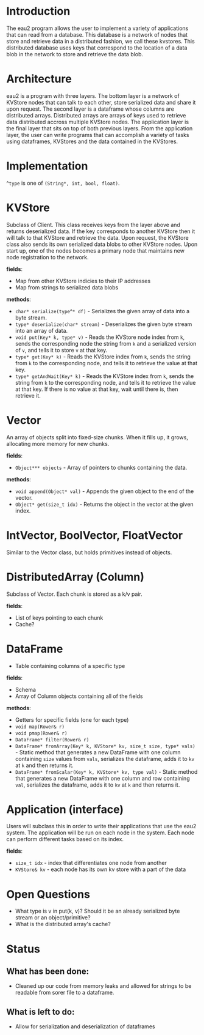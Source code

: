 # Introduction
The eau2 program allows the user to implement a variety of applications that can read from a database. This database is a network of nodes that store and retrieve data in a distributed fashion, we call these kvstores. This distributed database uses keys that correspond to the location of a data blob in the network to store and retrieve the data blob.

# Architecture
eau2 is a program with three layers. The bottom layer is a network of KVStore nodes that can talk to each other, store serialized data and share it upon request. The second layer is a dataframe whose columns are distributed arrays. Distributed arrays are arrays of keys used to retrieve data distributed accross multiple KVStore nodes. The application layer is the final layer that sits on top of both previous layers. From the application layer, the user can write programs that can accomplish a variety of tasks using dataframes, KVStores and the data contained in the KVStores.

# Implementation
^`type` is one of `(String*, int, bool, float)`.

# KVStore
Subclass of Client. This class receives keys from the layer above and returns deserialized data. If the key corresponds to another KVStore then it will talk to that KVStore and retrieve the data. Upon request, the KVStore class also sends its own serialized data blobs to other KVStore nodes. Upon start up, one of the nodes becomes a primary node that maintains new node registration to the network.

**fields**:
* Map from other KVStore indicies to their IP addresses
* Map from strings to serialized data blobs

**methods**:
* `char* serialize(type`^`* df)` - Serializes the given array of data into a byte stream.
* `type* deserialize(char* stream)` - Deserializes the given byte stream into an array of data.
* `void put(Key* k, type* v)` - Reads the KVStore node index from `k`, sends the corresponding node the string from `k` and a serialized version of `v`, and tells it to store `v` at that key.
* `type* get(Key* k)` - Reads the KVStore index from `k`, sends the string from `k` to the corresponding node, and tells it to retrieve the value at that key.
* `type* getAndWait(Key* k)` - Reads the KVStore index from `k`, sends the string from `k` to the corresponding node, and tells it to retrieve the value at that key. If there is no value at that key, wait until there is, then retrieve it.


# Vector
An array of objects split into fixed-size chunks. When it fills up, it grows, allocating more memory for new chunks.

**fields**:
* `Object*** objects` - Array of pointers to chunks containing the data.

**methods**:
* `void append(Object* val)` - Appends the given object to the end of the vector.
* `Object* get(size_t idx)` - Returns the object in the vector at the given index.

# IntVector, BoolVector, FloatVector
Similar to the Vector class, but holds primitives instead of objects.

# DistributedArray (Column)
Subclass of Vector. Each chunk is stored as a k/v pair.

**fields**: 
* List of keys pointing to each chunk
* Cache?

# DataFrame
* Table containing columns of a specific type

**fields**:
* Schema
* Array of Column objects containing all of the fields

**methods**:
* Getters for specific fields (one for each type)
* `void map(Rower& r)`
* `void pmap(Rower& r)`
* `DataFrame* filter(Rower& r)`
* `DataFrame* fromArray(Key* k, KVStore* kv, size_t size, type* vals)` - Static method that generates a new DataFrame with one column containing `size` values from `vals`, serializes the dataframe, adds it to `kv` at `k` and then returns it.
* `DataFrame* fromScalar(Key* k, KVStore* kv, type val)` - Static method that generates a new DataFrame with one column and row containing `val`, serializes the dataframe, adds it to `kv` at `k` and then returns it.

# Application (interface)
Users will subclass this in order to write their applications that use the eau2 system. The application will be run on each node in the system. Each node can perform different tasks based on its index.

**fields**:
* `size_t idx` - index that differentiates one node from another
* `KVStore& kv` - each node has its own kv store with a part of the data

# Open Questions
* What type is v in put(k, v)? Should it be an already serialized byte stream or an object/primitive?
* What is the distributed array's cache?

# Status
## What has been done:
* Cleaned up our code from memory leaks and allowed for strings to be readable from sorer file to a dataframe.
## What is left to do:
* Allow for serialization and deserialization of dataframes
